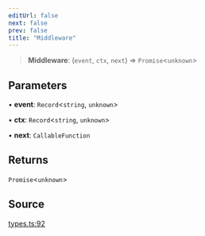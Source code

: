 ```yaml
---
editUrl: false
next: false
prev: false
title: "Middleware"
---
```


> **Middleware**: (`event`, `ctx`, `next`) => `Promise`\<`unknown`\>

## Parameters

• **event**: `Record`\<`string`, `unknown`\>

• **ctx**: `Record`\<`string`, `unknown`\>

• **next**: `CallableFunction`

## Returns

`Promise`\<`unknown`\>

## Source

[types.ts:92](https://github.com/chord-ts/rpc/blob/d3d88c3/src/types.ts#L92)
